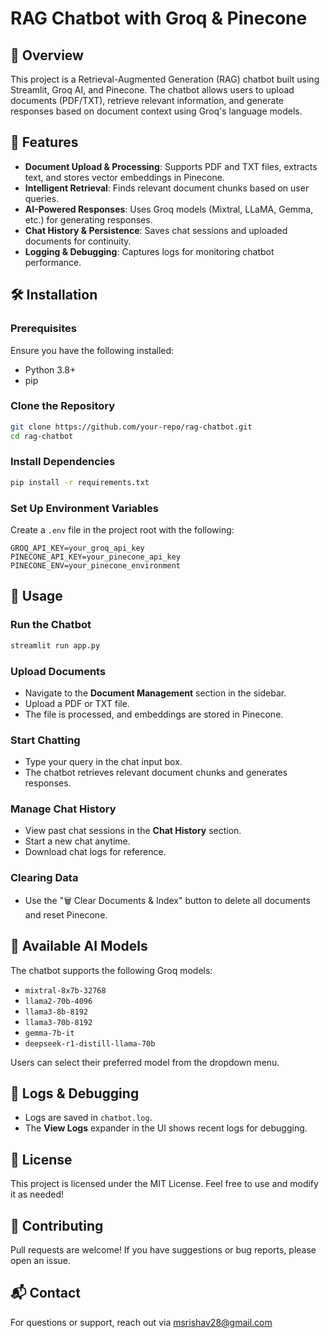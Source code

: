 # RAG Chatbot with Groq & Pinecone

## 📌 Overview
This project is a Retrieval-Augmented Generation (RAG) chatbot built using Streamlit, Groq AI, and Pinecone. The chatbot allows users to upload documents (PDF/TXT), retrieve relevant information, and generate responses based on document context using Groq's language models.

## 🚀 Features
- **Document Upload & Processing**: Supports PDF and TXT files, extracts text, and stores vector embeddings in Pinecone.
- **Intelligent Retrieval**: Finds relevant document chunks based on user queries.
- **AI-Powered Responses**: Uses Groq models (Mixtral, LLaMA, Gemma, etc.) for generating responses.
- **Chat History & Persistence**: Saves chat sessions and uploaded documents for continuity.
- **Logging & Debugging**: Captures logs for monitoring chatbot performance.

## 🛠️ Installation

### Prerequisites
Ensure you have the following installed:
- Python 3.8+
- pip

### Clone the Repository
```sh
git clone https://github.com/your-repo/rag-chatbot.git
cd rag-chatbot
```

### Install Dependencies
```sh
pip install -r requirements.txt
```

### Set Up Environment Variables
Create a `.env` file in the project root with the following:
```env
GROQ_API_KEY=your_groq_api_key
PINECONE_API_KEY=your_pinecone_api_key
PINECONE_ENV=your_pinecone_environment
```

## 🔄 Usage

### Run the Chatbot
```sh
streamlit run app.py
```

### Upload Documents
- Navigate to the **Document Management** section in the sidebar.
- Upload a PDF or TXT file.
- The file is processed, and embeddings are stored in Pinecone.

### Start Chatting
- Type your query in the chat input box.
- The chatbot retrieves relevant document chunks and generates responses.

### Manage Chat History
- View past chat sessions in the **Chat History** section.
- Start a new chat anytime.
- Download chat logs for reference.

### Clearing Data
- Use the "🗑️ Clear Documents & Index" button to delete all documents and reset Pinecone.

## 🤖 Available AI Models
The chatbot supports the following Groq models:
- `mixtral-8x7b-32768`
- `llama2-70b-4096`
- `llama3-8b-8192`
- `llama3-70b-8192`
- `gemma-7b-it`
- `deepseek-r1-distill-llama-70b`

Users can select their preferred model from the dropdown menu.

## 📝 Logs & Debugging
- Logs are saved in `chatbot.log`.
- The **View Logs** expander in the UI shows recent logs for debugging.

## 📜 License
This project is licensed under the MIT License. Feel free to use and modify it as needed!

## 🙌 Contributing
Pull requests are welcome! If you have suggestions or bug reports, please open an issue.

## 📬 Contact
For questions or support, reach out via msrishav28@gmail.com
